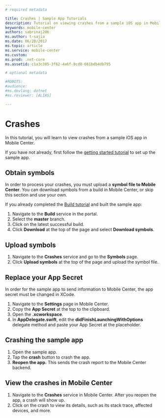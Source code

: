```yaml
---
# required metadata

title: Crashes | Sample App Tutorials
description: Tutorial on viewing crashes from a sample iOS app in Mobile Center
keywords: mobile-center
authors: sabrinaj206
ms.author: t-sajia
ms.date: 06/28/2017
ms.topic: article
ms.service: mobile-center
ms.custom:
ms.prod: .net-core
ms.assetid: c1a3c385-3f62-4a6f-8cd8-661bdb4db795

# optional metadata

#ROBOTS:
#audience:
#ms.devlang: dotnet
#ms.reviewer: [ALIAS]

---
```


# Crashes
In this tutorial, you will learn to view crashes from a sample iOS app in Mobile Center.

If you have not already, first follow the [getting started tutorial](/getting-started.md) to set up the sample app.

## Obtain symbols
In order to process your crashes, you must upload a **symbol file to Mobile Center**. You can download symbols from a build in Mobile Center, or skip this section and use your own.

If you already completed the [Build tutorial](/build.md) and built the sample app:
1. Navigate to the **Build** service in the portal.
2. Select the **master** branch.
3. Click on the latest successful build.
4. Click **Download** at the top of the page and select **Download symbols**.

## Upload symbols
1. Navigate to the **Crashes** service and go to the **Symbols** page.
2. Click **Upload symbols** at the top of the page and upload the symbol file.


## Replace your App Secret
In order for the sample app to send information to Mobile Center, the app secret must be changed in XCode.

1. Navigate to the **Settings** page in Mobile Center.
2. Copy the **App Secret** at the top to the clipboard.
3. Open the **.xcworkspace**.
4. In **AppDelegate.swift**, edit the **didFinishLaunchingWithOptions** delegate method and paste your App Secret at the placeholder.

## Crashing the sample app
1. Open the sample app.
2. Tap the **crash** button to crash the app.
3. **Reopen the app.** This sends the crash report to the Mobile Center backend.

## View the crashes in Mobile Center
1. Navigate to the **Crashes** service in Mobile Center. After you reopen the app, a crash will show up.
2. Click on the crash to view its details, such as its stack trace, affected devices, and more.
